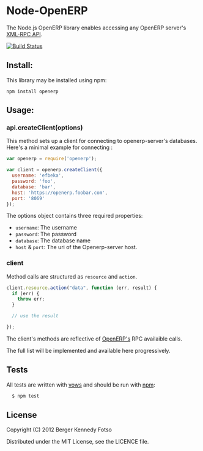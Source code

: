# Node-OpenERP

The Node.js OpenERP library enables accessing any OpenERP server's [XML-RPC API](http://doc.openerp.com/trunk/developers/server/02_architecture/#network-communications-and-wsgi).

[![Build Status](https://travis-ci.org/efbeka/node-openerp.png)](https://travis-ci.org/efbeka/node-openerp)

## Install:

This library may be installed using npm:

    npm install openerp

## Usage:


### api.createClient(options)

This method sets up a client for connecting to openerp-server's databases.
Here's a minimal example for connecting :

```js
var openerp = require('openerp');

var client = openerp.createClient({
  username: 'efbeka',
  password: 'foo',
  database: 'bar',
  host: 'https://openerp.foobar.com',
  port: '8069'
});
```

The options object contains three required properties:

* `username`: The username
* `password`: The password
* `database`: The database name
* `host` & `port`: The uri of the Openerp-server host.


### client

Method calls are structured as `resource` and `action`.

``` js
client.resource.action("data", function (err, result) {
  if (err) {
    throw err;
  }

  // use the result

});
```

The client's methods are reflective of [OpenERP's](https://openerp.com) RPC availaible calls.

The full list will be implemented and available here progressively.

## Tests

All tests are written with [vows](http://vowsjs.org) and should be run with [npm](http://npmjs.org):

``` bash
  $ npm test
```

## License

Copyright (C) 2012 Berger Kennedy Fotso

Distributed under the MIT License, see the LICENCE file.
